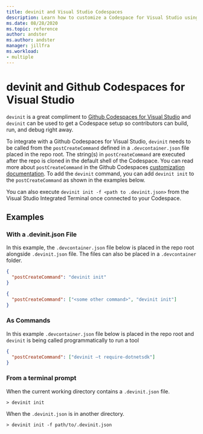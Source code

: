 ```yaml
---
title: devinit and Visual Studio Codespaces
description: Learn how to customize a Codespace for Visual Studio using devinit.
ms.date: 08/28/2020
ms.topic: reference
author: andster
ms.author: andster
manager: jillfra
ms.workload:
- multiple
---
```

# devinit and Github Codespaces for Visual Studio

`devinit` is a great compliment to [Github Codespaces for Visual Studio](https://visualstudio.microsoft.com/services/visual-studio-codespaces) and `devinit` can be used to get a Codespace setup so contributors can build, run, and debug right away.

To integrate with a Github Codespaces for Visual Studio, `devinit` needs to be called from the `postCreateCommand` defined in a `.devcontainer.json` file placed in the repo root. The string(s) in `postCreateCommand` are executed after the repo is cloned in the default shell of the Codespace. You can read more about `postCreateCommand` in the Github Codespaces [customization documentation](https://docs.github.com/en/github/developing-online-with-codespaces/configuring-codespaces-for-your-project). To add the `devinit` command, you can add `devinit init` to the `postCreateCommand` as shown in the examples below.

You can also execute `devinit init -f <path to .devinit.json>` from the Visual Studio Integrated Terminal once connected to your Codespace. 

## Examples

### With a .devinit.json File
In this example, the `.devcontainer.json` file below is placed in the repo root alongside `.devinit.json` file. The files can also be placed in a `.devcontainer` folder.

```json
{
  "postCreateCommand": "devinit init"
}
```

```json
{
  "postCreateCommand": ["<some other command>", "devinit init"]
}
```

### As Commands
In this example `.devcontainer.json` file below is placed in the repo root and `devinit` is being called programmatically to run a tool  

```json
{
  "postCreateCommand": ["devinit –t require-dotnetsdk"]
}
```

### From a terminal prompt

When the current working directory contains a `.devinit.json` file.

```batch
> devinit init
```

When the `.devinit.json` is in another directory.

```batch
> devinit init -f path/to/.devinit.json
```
